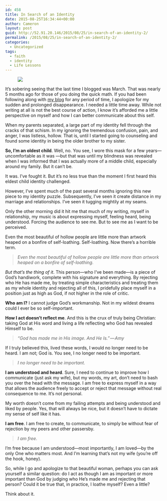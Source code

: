 ```yaml
---
id: 458
title: In Search of an Identity
date: 2015-08-25T16:34:44+00:00
author: Cameron
layout: post
guid: http://52.91.20.146/2015/08/25/in-search-of-an-identity-2/
permalink: /2015/08/25/in-search-of-an-identity-2/
categories:
  - Uncategorized
tags:
  - faith
  - identity
  - Life Lessons
---
```

<figure> 

<img src="https://faiththroughdoubt.files.wordpress.com/2015/08/b4c28-0mk0oqsygjv757zol.jpeg?w=525" data-recalc-dims="1" />
  
</figure> 

It’s sobering seeing that the last time I blogged was March. That was nearly 5 months ago for those of you doing the quick math. If you had been following along with <a href="http://waywardjourneyer.com" target="_blank">my blog</a> for any period of time, I apologize for my sudden and prolonged disappearance. I needed a little time away. While not writing at all is not the best course of action, I know it’s afforded me a little perspective on myself and how I can better communicate about this self.

When my parents separated, a large part of my identity fell through the cracks of that schism. In my ignoring the tremendous confusion, pain, and anger, I was listless, hollow. That is, until I started going to counseling and found some identity in being the older brother to my sister.

**So, I’m an oldest child**. Well, no. You see, I wore this mask for a few years—uncomfortable as it was —but that was until my blindness was revealed when I was informed that I was actually more of a middle child, especially around my family. But it can’t be.

It was. I’ve fought it. But it’s no less true than the moment I first heard this eldest child identity challenged.

However, I’ve spent much of the past several months ignoring this new piece to my identity puzzle. Subsequently, I’ve seen it create distance in my marriage and relationships. I’ve seen it tugging mightily at my seams.

Only the other morning did it hit me that much of my writing, myself in relationship, my music is about expressing myself, feeling heard, being understood. Forcing the audience to see me. But to see me as I want to be perceived.

Even the most beautiful of hollow people are little more than artwork heaped on a bonfire of self-loathing. Self-loathing. Now there’s a horrible term.

> _Even the most beautiful of hollow people are little more than artwork heaped on a bonfire of self-loathing._

_But that’s the thing of it_. This person—who I’ve been made—is a piece of God’s handiwork, complete with his signature and everything. By rejecting who He has made me, by treating simple characteristics and treating them as my whole identity and rejecting all of this, I pridefully place myself in a position just as high as God, if not higher in the role of critic.

**Who am I?** I cannot judge God’s workmanship. Not in my wildest dreams could I ever be so self-important.

**How I act doesn’t reflect me**. And this is the crux of truly being Christian: taking God at His word and living a life reflecting who God has revealed Himself to be.

> _“God has made me in His image. And He Is.” — Amy_

If I truly believed this, lived these words, I would no longer need to be heard. I am not; God is. You see, I no longer need to be important.

> _I no longer need to be important._

**I am understood and heard**. Sure, I need to continue to improve how I communicate (just ask my wife), but my words, my art, don’t need to bash you over the head with the message. I am free to express myself in a way that allows the audience freely to accept or reject that message without real consequence to me. It’s not personal.

My worth doesn’t come from my failing attempts and being understood and liked by people. Yes, that will always be nice, but it doesn’t have to dictate my sense of self like it has.

**I am free**. I am free to create, to communicate, to simply be without fear of rejection by my peers and other passersby.

> _I am free._

I’m free because I am understood—most importantly, I am loved—by the only One who matters most. And I’m learning that’s not my wife (you’re off the hook, honey).

So, while I go and apologize to that beautiful woman, perhaps you can ask yourself a similar question: do I act as though I am as important or more important than God by judging who He’s made me and rejecting that person? Could it be true that, in practice, I loathe myself? Even a little?

Think about it.